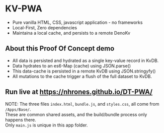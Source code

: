 # KV-PWA
  - Pure vanilla HTML, CSS, javascript application - no frameworks
  - Local-First, Zero dependencies
  - Maintaina a local cache, and persists to a remote DenoKv

## About this Proof Of Concept demo
 - All data is persisted and hydrated as a single key-value record in KvDB.       
 - Data hydrates to an es6-Map (cache) using JSON.parse()    
 - This data-cache is persisted in a remote KvDB using JSON.stringyfy()    
 - All mutations to the cache trigger a flush of the full dataset to KvDB.    

## Run live at https://nhrones.github.io/DT-PWA/


NOTE: The three files `index.html`, `bundle.js`, and `styles.css`, all come from `/Apps/Base/`.    
These are common shared assets, and the build/bundle process only happens there.    
Only `main.js` is unique in this app folder.